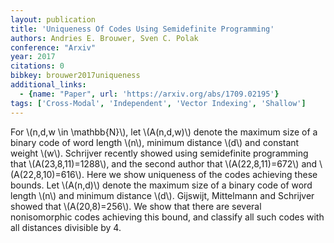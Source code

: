 ```yaml
---
layout: publication
title: 'Uniqueness Of Codes Using Semidefinite Programming'
authors: Andries E. Brouwer, Sven C. Polak
conference: "Arxiv"
year: 2017
citations: 0
bibkey: brouwer2017uniqueness
additional_links:
  - {name: "Paper", url: 'https://arxiv.org/abs/1709.02195'}
tags: ['Cross-Modal', 'Independent', 'Vector Indexing', 'Shallow']
---
```

For \\(n,d,w \in \mathbb\{N\}\\), let \\(A(n,d,w)\\) denote the maximum size of a
binary code of word length \\(n\\), minimum distance \\(d\\) and constant weight \\(w\\).
Schrijver recently showed using semidefinite programming that
\\(A(23,8,11)=1288\\), and the second author that \\(A(22,8,11)=672\\) and
\\(A(22,8,10)=616\\). Here we show uniqueness of the codes achieving these bounds.
  Let \\(A(n,d)\\) denote the maximum size of a binary code of word length \\(n\\) and
minimum distance \\(d\\). Gijswijt, Mittelmann and Schrijver showed that
\\(A(20,8)=256\\). We show that there are several nonisomorphic codes achieving
this bound, and classify all such codes with all distances divisible by 4.
